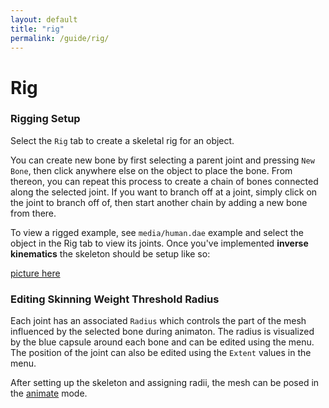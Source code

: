 ```yaml
---
layout: default
title: "rig"
permalink: /guide/rig/
---
```


# Rig

### Rigging Setup

Select the `Rig` tab to create a skeletal rig for an object.

You can create new bone by first selecting a parent joint and pressing `New Bone`, then click anywhere else on the object to place the bone. From thereon, you can repeat this process to create a chain of bones connected along the selected joint.
If you want to branch off at a joint, simply click on the joint to branch off of, then start another chain by adding a new bone from there.

To view a rigged example, see `media/human.dae` example and select the object in the Rig tab to view its joints.
Once you've implemented **inverse kinematics** the skeleton should be setup like so:

[picture here](TODO)



### Editing Skinning Weight Threshold Radius

Each joint has an associated `Radius`  which controls the part of the mesh influenced by the selected bone during animaton. The radius is visualized by the blue capsule around each bone and can be edited using the menu. The position of the joint can also be edited using the `Extent` values in the menu.

After setting up the skeleton and assigning radii, the mesh can be posed in the [animate](../animate) mode.

<!--

### Toggling Linear Blend Skinning with Threshold

You can press `u` or `U` to toggle between linear blend skinning with or without threshold.

### Inverse Kinematics

Multiple targets can be specified for IK purposes. To specify an additional target, just select a new joint and right click. To clear all targets, press `i` or `I`.
-->



